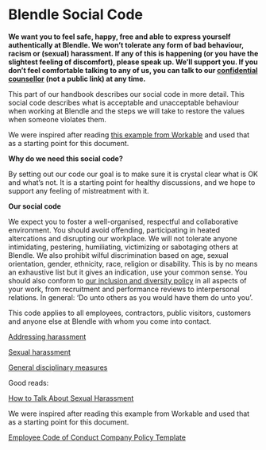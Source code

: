 # Blendle Social Code

**We want you to feel safe, happy, free and able to express yourself authentically at Blendle. We won’t tolerate any form of bad behaviour, racism or (sexual) harassment. If any of this is happening (or you have the slightest feeling of discomfort), please speak up. We’ll support you. If you don’t feel comfortable talking to any of us, you can talk to our [confidential counsellor](https://www.notion.so/ceb925ba799f4dcab14bee5af3ffc0b8) (not a public link) at any time.**

This part of our handbook describes our social code in more detail. This social code describes what is acceptable and unacceptable behaviour when working at Blendle and the steps we will take to restore the values when someone violates them.

We were inspired after reading [this example from Workable](https://resources.workable.com/employee-code-of-conduct-company-policy) and used that as a starting point for this document.

**Why do we need this social code?**

By setting out our code our goal is to make sure it is crystal clear what is OK and what’s not. It is a starting point for healthy discussions, and we hope to support any feeling of mistreatment with it.

**Our social code**

We expect you to foster a well-organised, respectful and collaborative environment. You should avoid offending, participating in heated altercations and disrupting our workplace. We will not tolerate anyone intimidating, pestering, humiliating, victimizing or sabotaging others at Blendle. We also prohibit wilful discrimination based on age, sexual orientation, gender, ethnicity, race, religion or disability. This is by no means an exhaustive list but it gives an indication, use your common sense. You should also conform to [our inclusion and diversity policy](Diversity%20and%20Inclusion%20b8d3907631944696a4e76c2a41e757a5.md) in all aspects of your work, from recruitment and performance reviews to interpersonal relations. In general: ‘Do unto others as you would have them do unto you’.

This code applies to all employees, contractors, public visitors, customers and anyone else at Blendle with whom you come into contact.

[Addressing harassment](Blendle%20Social%20Code%201178dd7f18cf49cea04bf9efcb2d84b2/Addressing%20harassment%20adf1331beac64de6896f69a3ba238405.md)

[Sexual harassment](Blendle%20Social%20Code%201178dd7f18cf49cea04bf9efcb2d84b2/Sexual%20harassment%2069bffcbdaa6e4440b66be1239446c854.md)

[General disciplinary measures](Blendle%20Social%20Code%201178dd7f18cf49cea04bf9efcb2d84b2/General%20disciplinary%20measures%20f8396878804a4eab9277ba5d2cd4cd08.md)

Good reads:

[How to Talk About Sexual Harassment](https://leanin.org/meeting-guides/how-to-talk-about-sexual-harassment)

We were inspired after reading this example from Workable and used that as a starting point for this document.

[Employee Code of Conduct Company Policy Template](https://resources.workable.com/employee-code-of-conduct-company-policy)